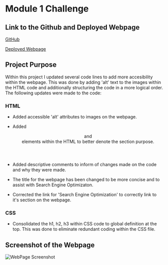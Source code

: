 # Module 1 Challenge

## Link to the Github and Deployed Webpage 

[GitHub]()

[Deployed Webpage]()

## Project Purpose

Within this project I updated several code lines to add more accesibility within the webpage. This was done by adding 'alt' text to the images within the HTML code and additionally structuring the code in a more logical order. The following updates were made to the code: 

### HTML

* Added accessible 'alt' attributes to images on the webpage.

* Added <section> <header> and <footer> elements within the HTML to better denote the section purpose.

* Added descriptive comments to inform of changes made on the code and why they were made.

* The title for the webpage has been changed to be more concise and to assist with Search Engine Optimizaton.

* Corrected the link for 'Search Engine Optimization' to correctly link to it's section on the webpage.

### CSS 

* Consolidated the h1, h2, h3 within CSS code to global definition at the top. This was done to eliminate redundant coding within the CSS file.

## Screenshot of the Webpage

![WebPage Screenshot](./Develop/assets/images/WebpageScreenshot.png)